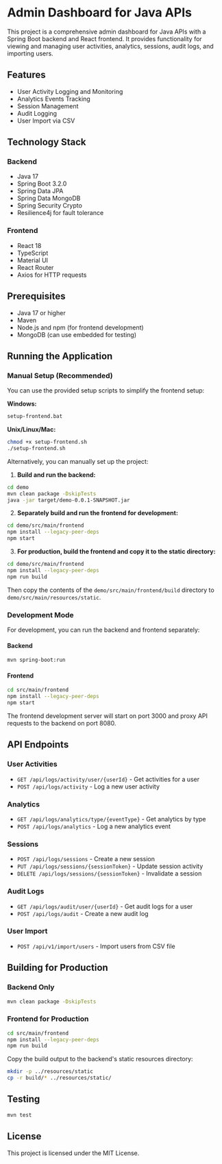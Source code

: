 # Admin Dashboard for Java APIs

This project is a comprehensive admin dashboard for Java APIs with a Spring Boot backend and React frontend. It provides functionality for viewing and managing user activities, analytics, sessions, audit logs, and importing users.

## Features

- User Activity Logging and Monitoring
- Analytics Events Tracking
- Session Management
- Audit Logging
- User Import via CSV

## Technology Stack

### Backend
- Java 17
- Spring Boot 3.2.0
- Spring Data JPA
- Spring Data MongoDB
- Spring Security Crypto
- Resilience4j for fault tolerance

### Frontend
- React 18
- TypeScript
- Material UI
- React Router
- Axios for HTTP requests

## Prerequisites

- Java 17 or higher
- Maven
- Node.js and npm (for frontend development)
- MongoDB (can use embedded for testing)

## Running the Application

### Manual Setup (Recommended)

You can use the provided setup scripts to simplify the frontend setup:

**Windows:**
```bash
setup-frontend.bat
```

**Unix/Linux/Mac:**
```bash
chmod +x setup-frontend.sh
./setup-frontend.sh
```

Alternatively, you can manually set up the project:

1. **Build and run the backend:**

```bash
cd demo
mvn clean package -DskipTests
java -jar target/demo-0.0.1-SNAPSHOT.jar
```

2. **Separately build and run the frontend for development:**

```bash
cd demo/src/main/frontend
npm install --legacy-peer-deps
npm start
```

3. **For production, build the frontend and copy it to the static directory:**

```bash
cd demo/src/main/frontend
npm install --legacy-peer-deps
npm run build
```

Then copy the contents of the `demo/src/main/frontend/build` directory to `demo/src/main/resources/static`.

### Development Mode

For development, you can run the backend and frontend separately:

#### Backend

```bash
mvn spring-boot:run
```

#### Frontend

```bash
cd src/main/frontend
npm install --legacy-peer-deps
npm start
```

The frontend development server will start on port 3000 and proxy API requests to the backend on port 8080.

## API Endpoints

### User Activities
- `GET /api/logs/activity/user/{userId}` - Get activities for a user
- `POST /api/logs/activity` - Log a new user activity

### Analytics
- `GET /api/logs/analytics/type/{eventType}` - Get analytics by type
- `POST /api/logs/analytics` - Log a new analytics event

### Sessions
- `POST /api/logs/sessions` - Create a new session
- `PUT /api/logs/sessions/{sessionToken}` - Update session activity
- `DELETE /api/logs/sessions/{sessionToken}` - Invalidate a session

### Audit Logs
- `GET /api/logs/audit/user/{userId}` - Get audit logs for a user
- `POST /api/logs/audit` - Create a new audit log

### User Import
- `POST /api/v1/import/users` - Import users from CSV file

## Building for Production

### Backend Only

```bash
mvn clean package -DskipTests
```

### Frontend for Production

```bash
cd src/main/frontend
npm install --legacy-peer-deps
npm run build
```

Copy the build output to the backend's static resources directory:

```bash
mkdir -p ../resources/static
cp -r build/* ../resources/static/
```

## Testing

```bash
mvn test
```

## License

This project is licensed under the MIT License. 
